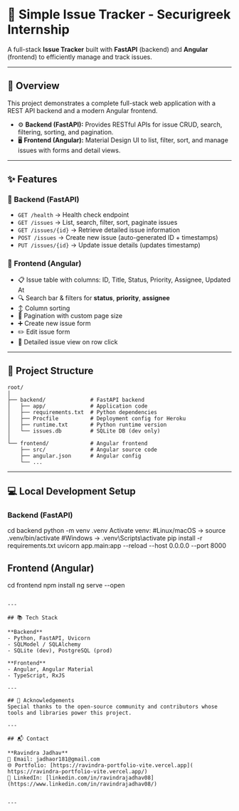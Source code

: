 # 🚀 Simple Issue Tracker - Securigreek Internship

A full-stack **Issue Tracker** built with **FastAPI** (backend) and **Angular** (frontend) to efficiently manage and track issues.  

---

## 📝 Overview

This project demonstrates a complete full-stack web application with a REST API backend and a modern Angular frontend.

- ⚙️ **Backend (FastAPI):** Provides RESTful APIs for issue CRUD, search, filtering, sorting, and pagination.  
- 🖥️ **Frontend (Angular):** Material Design UI to list, filter, sort, and manage issues with forms and detail views.  

---

## ✨ Features

### 🔹 Backend (FastAPI)
- `GET /health` → Health check endpoint  
- `GET /issues` → List, search, filter, sort, paginate issues  
- `GET /issues/{id}` → Retrieve detailed issue information  
- `POST /issues` → Create new issue (auto-generated ID + timestamps)  
- `PUT /issues/{id}` → Update issue details (updates timestamp)  

### 🔹 Frontend (Angular)
- 📋 Issue table with columns: ID, Title, Status, Priority, Assignee, Updated At  
- 🔍 Search bar & filters for **status**, **priority**, **assignee**  
- ↕️ Column sorting  
- 📄 Pagination with custom page size  
- ➕ Create new issue form  
- ✏️ Edit issue form  
- 🔎 Detailed issue view on row click  

---

## 📂 Project Structure

```
root/
│
├── backend/              # FastAPI backend
│   ├── app/              # Application code
│   ├── requirements.txt  # Python dependencies
│   ├── Procfile          # Deployment config for Heroku
│   ├── runtime.txt       # Python runtime version
│   └── issues.db         # SQLite DB (dev only)
│
└── frontend/             # Angular frontend
    ├── src/              # Angular source code
    ├── angular.json      # Angular config
    └── ...
```

---

## 💻 Local Development Setup

### Backend (FastAPI)
cd backend
python -m venv .venv
Activate venv:
#Linux/macOS → source .venv/bin/activate
#Windows     → .venv\Scripts\activate
pip install -r requirements.txt
uvicorn app.main:app --reload --host 0.0.0.0 --port 8000

## Frontend (Angular)
cd frontend
npm install
ng serve --open

```

---

## 📚 Tech Stack

**Backend**  
- Python, FastAPI, Uvicorn  
- SQLModel / SQLAlchemy  
- SQLite (dev), PostgreSQL (prod)  

**Frontend**  
- Angular, Angular Material  
- TypeScript, RxJS  

---

## 🙌 Acknowledgements
Special thanks to the open-source community and contributors whose tools and libraries power this project.

---

## 📬 Contact

**Ravindra Jadhav**  
📧 Email: jadhaor181@gmail.com  
🌐 Portfolio: [https://ravindra-portfolio-vite.vercel.app]( https://ravindra-portfolio-vite.vercel.app/)  
💼 LinkedIn: [linkedin.com/in/ravindrajadhav08](https://www.linkedin.com/in/ravindrajadhav08/)


---

